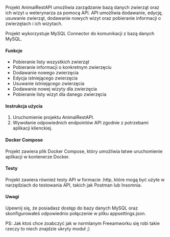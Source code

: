 ﻿Projekt AnimalRestAPI umożliwia zarządzanie bazą danych zwierząt oraz ich wizyt u weterynarza za pomocą API. API umożliwia dodawanie, edycję, usuwanie zwierząt, dodawanie nowych wizyt oraz pobieranie informacji o zwierzętach i ich wizytach.

Projekt wykorzystuje MySQL Connector do komunikacji z bazą danych MySQL.

#### Funkcje

- Pobieranie listy wszystkich zwierząt
- Pobieranie informacji o konkretnym zwierzęciu
- Dodawanie nowego zwierzęcia
- Edycja istniejącego zwierzęcia
- Usuwanie istniejącego zwierzęcia
- Dodawanie nowej wizyty dla zwierzęcia
- Pobieranie listy wizyt dla danego zwierzęcia

#### Instrukcja użycia

1. Uruchomienie projektu AnimalRestAPI.
2. Wywołanie odpowiednich endpointów API zgodnie z potrzebami aplikacji klienckiej.

#### Docker Compose

Projekt zawiera plik Docker Compose, który umożliwia łatwe uruchomienie aplikacji w kontenerze Docker.

#### Testy

Projekt zawiera również testy API w formacie .http, które mogą być użyte w narzędziach do testowania API, takich jak Postman lub Insomnia.


#### Uwagi

Upewnij się, że posiadasz dostęp do bazy danych MySQL oraz skonfigurowałeś odpowiednio połączenie w pliku appsettings.json.

PS: Jak ktoś chce zoabczyć jak w normlanym Freeamworku się robi takie rzeczy to niech znajdzie ukryty moduł ;)